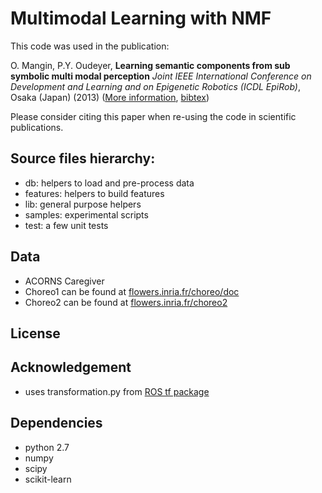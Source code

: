 Multimodal Learning with NMF
============================

This code was used in the publication:

O. Mangin, P.Y. Oudeyer, **Learning semantic components from sub symbolic multi modal perception** *Joint IEEE International Conference on Development and Learning and on Epigenetic Robotics (ICDL EpiRob)*, Osaka (Japan) (2013) ([More information](http://olivier.mangin.com/publi#Mangin.2013.ICDL), [bibtex](http://olivier.mangin.com/media/bibtex/Mangin2013.bib))

Please consider citing this paper when re-using the code in scientific publications.

Source files hierarchy:
-----------------------
- db: helpers to load and pre-process data
- features: helpers to build features
- lib: general purpose helpers
- samples: experimental scripts
- test: a few unit tests

Data
----
- ACORNS Caregiver
- Choreo1 can be found at [flowers.inria.fr/choreo/doc](https://flowers.inria.fr/choreo/doc/index.html)
- Choreo2 can be found at [flowers.inria.fr/choreo2](https://flowers.inria.fr/choreo2/index.html)

License
-------

Acknowledgement
---------------
- uses transformation.py from [ROS tf package](http://wiki.ros.org/tf)

Dependencies
------------
- python 2.7
- numpy
- scipy
- scikit-learn

